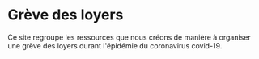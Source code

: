 # Grève des loyers

Ce site regroupe les ressources que nous créons de manière à organiser une grève des loyers durant l'épidémie du coronavirus covid-19.
